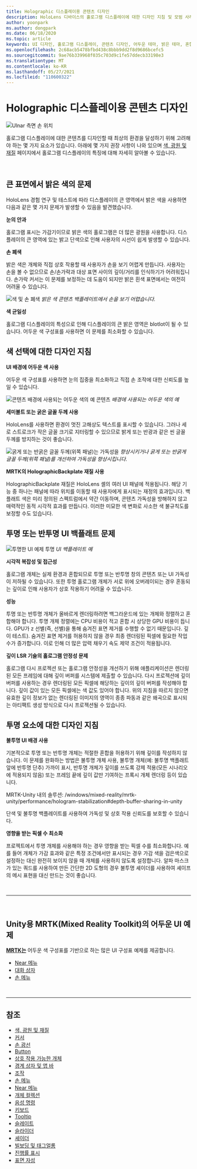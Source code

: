 ```yaml
---
title: Holographic 디스플레이용 콘텐츠 디자인
description: HoloLens 디바이스의 홀로그램 디스플레이에 대한 디자인 지침 및 모범 사례에 대해 알아봅니다.
author: yoonpark
ms.author: dongpark
ms.date: 06/18/2020
ms.topic: article
keywords: UI 디자인, 홀로그램 디스플레이, 콘텐츠 디자인, 어두운 테마, 밝은 테마, 혼합 현실 헤드셋, windows mixed reality 헤드셋, 가상 현실 헤드셋, HoloLens, MRTK, Mixed Reality Toolkit, 디자인, 픽셀
ms.openlocfilehash: 2c68acb5478bfbd438c8bbb9dd2f8d9686bcefc5
ms.sourcegitcommit: 9ae76b339968f035c703d9c1fe57ddecb33198e3
ms.translationtype: MT
ms.contentlocale: ko-KR
ms.lasthandoff: 05/27/2021
ms.locfileid: "110600322"
---
```

# <a name="designing-content-for-holographic-display"></a>Holographic 디스플레이용 콘텐츠 디자인

![Ulnar 측면 손 위치](images/UX_Hero_DarkTheme.jpg)

홀로그램 디스플레이에 대한 콘텐츠를 디자인할 때 최상의 환경을 달성하기 위해 고려해야 하는 몇 가지 요소가 있습니다. 아래에 몇 가지 권장 사항이 나와 있으며 [색, 광원 및 재질](color-light-and-materials.md) 페이지에서 홀로그램 디스플레이의 특징에 대해 자세히 알아볼 수 있습니다.

<br>

## <a name="challenges-with-bright-color-on-a-large-surface"></a>큰 표면에서 밝은 색의 문제 

HoloLens 경험 연구 및 테스트에 따라 디스플레이의 큰 영역에서 밝은 색을 사용하면 다음과 같은 몇 가지 문제가 발생할 수 있음을 발견했습니다. 

**눈의 안과** 

홀로그램 표시는 가감기이므로 밝은 색의 홀로그램은 더 많은 광원을 사용합니다. 디스플레이의 큰 영역에 있는 밝고 단색으로 인해 사용자의 시선이 쉽게 발생할 수 있습니다. 

**손 폐색** 

밝은 색은 개체와 직접 상호 작용할 때 사용자가 손을 보기 어렵게 만듭니다. 사용자는 손을 볼 수 없으므로 손/손가락과 대상 표면 사이의 깊이/거리를 인식하기가 어려워집니다. 손가락 커서는 이 문제를 보정하는 데 도움이 되지만 밝은 흰색 표면에서는 여전히 어려울 수 있습니다. 

![색 및 손 폐색 ](images/color_handocclusion.jpg)
 *밝은 색 콘텐츠 백플레이트에서 손을 보기 어렵습니다.*

**색 균일성**

홀로그램 디스플레이의 특성으로 인해 디스플레이의 큰 밝은 영역은 blotlot이 될 수 있습니다. 어두운 색 구성표를 사용하면 이 문제를 최소화할 수 있습니다. 

## <a name="design-guidelines-for-color-choices"></a>색 선택에 대한 디자인 지침

**UI 배경에 어두운 색 사용**

어두운 색 구성표를 사용하면 눈의 집중을 최소화하고 직접 손 조작에 대한 신뢰도를 높일 수 있습니다. 

![콘텐츠 배경에 사용되는 어두운 색의 예 콘텐츠 ](images/color_dark_examples.jpg)
 *배경에 사용되는 어두운 색의 예*

**세미볼트 또는 굵은 글꼴 두께 사용**

HoloLens를 사용하면 환경이 멋진 고해상도 텍스트를 표시할 수 있습니다. 그러나 세로 스트로크가 작은 글꼴 크기로 지터링할 수 있으므로 밝게 또는 반광과 같은 씬 글꼴 두께를 방지하는 것이 좋습니다. 

![굵게 또는 반굵은 글꼴 두께(위쪽 패널)는 가독성을 ](images/color_font_examples.jpg)
 *향상시키거나 굵게 또는 반굵게 글꼴 두께(위쪽 패널)를 개선하여 가독성을 향상시킵니다.*

**MRTK의 HolographicBackplate 재질 사용**

HolographicBackplate 재질은 HoloLens 셸의 여러 UI 패널에 적용됩니다. 해당 기능 중 하나는 패널에 따라 위치를 이동할 때 사용자에게 표시되는 재정의 효과입니다. 백플래트 색은 미리 정의된 스펙트럼에서 약간 이동하며, 콘텐츠 가독성을 방해하지 않고 매력적인 동적 시각적 효과를 만듭니다. 이러한 미묘한 색 변화로 사소한 색 불규칙도를 보정할 수도 있습니다. 


## <a name="challenges-with-transparent-or-translucent-ui-backplate"></a>투명 또는 반투명 UI 백플래트 문제 

![투명한 UI 예제 투명 ](images/color_transparent_examples.jpg)
 *UI 백플레이트 예*

**시각적 복잡성 및 접근성**

홀로그램 개체는 실제 환경과 혼합되므로 투명 또는 반투명 창의 콘텐츠 또는 UI 가독성이 저하될 수 있습니다. 또한 투명 홀로그램 개체가 서로 위에 오버레이되는 경우 혼동되는 깊이로 인해 사용자가 상호 작용하기 어려울 수 있습니다.

**성능**

투명 또는 반투명 개체가 올바르게 렌더링하려면 백그라운드에 있는 개체와 정렬하고 혼합해야 합니다. 투명 개체 정렬에는 CPU 비용이 적고 혼합 시 상당한 GPU 비용이 듭니다. GPU가 z 선별(즉, 선별)을 통해 숨겨진 표면 제거를 수행할 수 없기 때문입니다. 깊이 테스트). 숨겨진 표면 제거를 허용하지 않을 경우 최종 렌더링된 픽셀에 필요한 작업 수가 증가합니다. 이로 인해 더 많은 압력 채우기 속도 제약 조건이 적용됩니다.

**깊이 LSR 기술의 홀로그램 안정성 문제**

홀로그램 다시 프로젝션 또는 홀로그램 안정성을 개선하기 위해 애플리케이션은 렌더링된 모든 프레임에 대해 깊이 버퍼를 시스템에 제출할 수 있습니다. 다시 프로젝션에 깊이 버퍼를 사용하는 경우 렌더링된 모든 픽셀에 해당하는 깊이의 깊이 버퍼를 작성해야 합니다. 깊이 값이 있는 모든 픽셀에는 색 값도 있어야 합니다. 위의 지침을 따르지 않으면 유효한 깊이 정보가 없는 렌더링된 이미지의 영역이 종종 파동과 같은 왜곡으로 표시되는 아티팩트 생성 방식으로 다시 프로젝션될 수 있습니다.


## <a name="design-guidelines-for-transparent-elements"></a>투명 요소에 대한 디자인 지침

**불투명 UI 배경 사용**

기본적으로 투명 또는 반투명 개체는 적절한 혼합을 허용하기 위해 깊이를 작성하지 않습니다. 이 문제를 완화하는 방법은 불투명 개체 사용, 불투명 개체(예: 불투명 백플래트 앞에 반투명 단추) 가까이 표시, 반투명 개체가 깊이를 쓰도록 강제 적용(모든 시나리오에 적용되지 않음) 또는 프레임 끝에 깊이 값만 기여하는 프록시 개체 렌더링 등이 있습니다.

MRTK-Unity 내의 솔루션: /windows/mixed-reality/mrtk-unity/performance/hologram-stabilization#depth-buffer-sharing-in-unity  

단색 및 불투명 백플레이트를 사용하여 가독성 및 상호 작용 신뢰도를 보호할 수 있습니다.

**영향을 받는 픽셀 수 최소화**

프로젝트에서 투명 개체를 사용해야 하는 경우 영향을 받는 픽셀 수를 최소화합니다. 예를 들어 개체가 가감 효과와 같은 특정 조건에서만 표시되는 경우 가감 색을 검은색으로 설정하는 대신 완전히 보이지 않을 때 개체를 사용하지 않도록 설정합니다. 알파 마스크가 있는 쿼드를 사용하여 만든 간단한 2D 도형의 경우 불투명 셰이더를 사용하여 셰이프의 메시 표현을 대신 만드는 것이 좋습니다. 

<br/>

---

<br/>

## <a name="dark-ui-examples-in-mrtk-mixed-reality-toolkit-for-unity"></a>Unity용 MRTK(Mixed Reality Toolkit)의 어두운 UI 예제

**[MRTK는](https://github.com/Microsoft/MixedRealityToolkit-Unity)** 어두운 색 구성표를 기반으로 하는 많은 UI 구성표 예제를 제공합니다.

* [Near 메뉴](/windows/mixed-reality/mrtk-unity/features/ux-building-blocks/near-menu)
* [대화 상자](/windows/mixed-reality/mrtk-unity/features/ux-building-blocks/dialog)
* [손 메뉴](/windows/mixed-reality/mrtk-unity/features/ux-building-blocks/hand-menu)

<br>

---

## <a name="see-also"></a>참조

* [색, 광원 및 재질](color-light-and-materials.md)
* [커서](cursors.md)
* [손 광선](point-and-commit.md)
* [Button](button.md)
* [상호 작용 가능한 개체](interactable-object.md)
* [경계 상자 및 앱 바](app-bar-and-bounding-box.md)
* [조작](direct-manipulation.md)
* [손 메뉴](hand-menu.md)
* [Near 메뉴](near-menu.md)
* [개체 컬렉션](object-collection.md)
* [음성 명령](voice-input.md)
* [키보드](keyboard.md)
* [Tooltip](tooltip.md)
* [슬레이트](slate.md)
* [슬라이더](slider.md)
* [셰이더](shader.md)
* [빌보딩 및 태그얼롱](billboarding-and-tag-along.md)
* [진행률 표시](progress.md)
* [표면 자성](surface-magnetism.md)